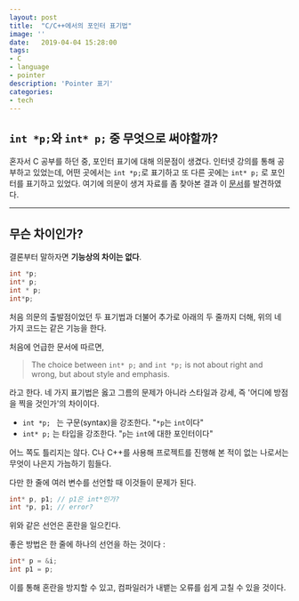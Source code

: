```yaml
---
layout: post
title:  "C/C++에서의 포인터 표기법"
image: ''
date:   2019-04-04 15:28:00
tags:
- C
- language
- pointer
description: 'Pointer 표기'
categories:
- tech
---
```


## `int *p;`와 `int* p;` 중 무엇으로 써야할까?

혼자서 C 공부를 하던 중, 포인터 표기에 대해 의문점이 생겼다. 인터넷 강의를 통해 공부하고 있었는데, 어떤 곳에서는 `int *p;`로 표기하고 또 다른 곳에는 `int* p;` 로 포인터를 표기하고 있었다. 여기에 의문이 생겨 자료를 좀 찾아본 결과 이 [문서](http://www.stroustrup.com/bs_faq2.html#whitespace)를 발견하였다.

------

## 무슨 차이인가?

결론부터 말하자면 **기능상의 차이는 없다**.

```C
int *p;
int* p;
int * p;
int*p;
```

처음 의문의 출발점이었던 두 표기법과 더불어 추가로 아래의 두 줄까지 더해, 위의 네 가지 코드는 같은 기능을 한다.

처음에 언급한 문서에 따르면,

> The choice between `int* p;` and `int *p;` is not about right and wrong, but about style and emphasis.
>
> [^url]: <http://www.stroustrup.com/bs_faq2.html#whitespace>
>
> 

라고 한다. 네 가지 표기법은 옳고 그름의 문제가 아니라 스타일과 강세, 즉 '어디에 방점을 찍을 것인가'의 차이이다.

- `int *p; ` 는 구문(syntax)을 강조한다. "`*p`는 `int`이다"
- `int* p;` 는 타입을 강조한다. "`p`는 `int`에 대한 포인터이다"

어느 쪽도 틀리지는 않다. C나 C++를 사용해 프로젝트를 진행해 본 적이 없는 나로서는 무엇이 나은지 가늠하기 힘들다.

다만 한 줄에 여러 변수를 선언할 때 이것들이 문제가 된다.

```C
int* p, p1;	// p1은 int*인가?
int *p, p1;	// error?
```

위와 같은 선언은 혼란을 일으킨다.

좋은 방법은 한 줄에 하나의 선언을 하는 것이다 :

```C
int* p = &i;
int p1 = p;
```

이를 통해 혼란을 방지할 수 있고, 컴파일러가 내뱉는 오류를 쉽게 고칠 수 있을 것이다.